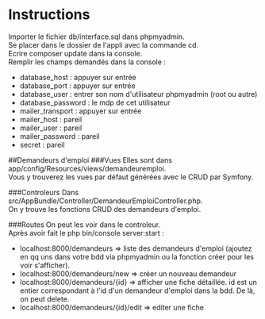 # Instructions

Importer le fichier db/interface.sql dans phpmyadmin.  
Se placer dans le dossier de l'appli avec la commande cd.  
Ecrire composer update dans la console.  
Remplir les champs demandés dans la console :  
* database_host : appuyer sur entrée
* database_port : appuyer sur entrée
* database_user : entrer son nom d'utilisateur phpmyadmin (root ou autre)
* database_password : le mdp de cet utilisateur
* mailer_transport : appuyer sur entrée
* mailer_host : pareil
* mailer_user : pareil
* mailer_password : pareil
* secret : pareil

##Demandeurs d'emploi
###Vues
Elles sont dans app/config/Resources/views/demandeuremploi.  
Vous y trouverez les vues par défaut générées avec le CRUD par Symfony.

###Controleurs
Dans src/AppBundle/Controller/DemandeurEmploiController.php.  
On y trouve les fonctions CRUD des demandeurs d'emploi.

###Routes
On peut les voir dans le controleur.  
Après avoir fait le php bin/console server:start :  
* localhost:8000/demandeurs => liste des demandeurs d'emploi (ajoutez en qq uns dans votre bdd via phpmyadmin ou la fonction créer pour les voir s'afficher). 
* localhost:8000/demandeurs/new => créer un nouveau demandeur
* localhost:8000/demandeurs/{id} => afficher une fiche détaillée. id est un entier correspondant à l'id d'un demandeur d'emploi dans la bdd. De là, on peut delete.
* localhost:8000/demandeurs/{id}/edit => editer une fiche






